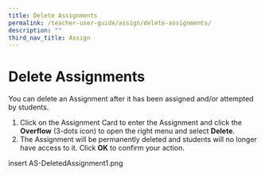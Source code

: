 ```yaml
---
title: Delete Assignments
permalink: /teacher-user-guide/assign/delete-assignments/
description: ""
third_nav_title: Assign
---
```

<h1 id="delete-assignments">Delete Assignments</h1>
<p>You can delete an Assignment after it has been assigned and/or attempted by students.</p>
<ol>
<li>Click on the Assignment Card to enter the Assignment and click the <strong>Overflow</strong> (3-dots icon) to open the right menu and select <strong>Delete</strong>.</li>
<li>The Assignment will be permanently deleted and students will no longer have access to it. Click <strong>OK</strong> to confirm your action.</li>
</ol>
insert AS-DeletedAssignment1.png